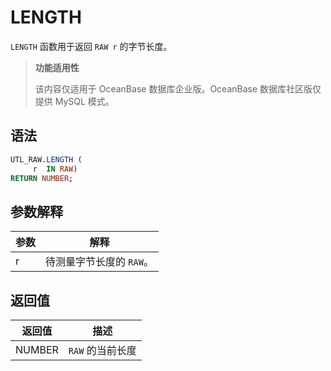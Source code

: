 # LENGTH 

`LENGTH` 函数用于返回 `RAW r` 的字节长度。

>**功能适用性**
>
>该内容仅适用于 OceanBase 数据库企业版。OceanBase 数据库社区版仅提供 MySQL 模式。

## 语法 

```sql
UTL_RAW.LENGTH (
     r  IN RAW) 
RETURN NUMBER;
```

## 参数解释 

| **参数** |    **解释**     |
|--------|---------------|
| r      | 待测量字节长度的 `RAW`。 |



## 返回值 


| **返回值** |  **描述**   |
|---------|-----------|
| NUMBER  | `RAW` 的当前长度 |



